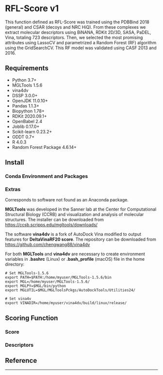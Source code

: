 # RFL-Score v1

This function defined as RFL-Score was trained using the PDBBind 2018 (general)  and CSAR (decoys  and NRC HiQ). From these complexes we extract molecular descriptors using BiNANA, RDKit 2D/3D, SASA, PaDEL, Vina, totaling 723 descriptors. Then, we selected the most promising attributes using LassoCV and parametrized a Random Forest (RF) algorithm using the GridSearchCV. This RF model was validated using CASF 2013 and 2016.

## Requirements

  * Python 3.7+
  * MGLTools 1.5.6
  * vina4dv
  * DSSP 3.0.0+
  * OpenJDK 11.0.10+
  * Pandas 1.1.3+
  * Biopython 1.78+
  * RDKit 2020.09.1+
  * OpenBabel 2.4
  * Joblib 0.17.0+
  * Scikit-learn 0.23.2+
  * ODDT 0.7+
  * R 4.0.3
  * Random Forest Package 4.6.14+

## Install

### Conda Environment and Packages

### Extras

Corresponds to software not found as an Anaconda package.

**MGLTools** was developed in the Sanner lab at the Center for Computational Structural Biology (CCRB) and visualization and analysis of molecular structures. The installer can be downloaded from https://ccsb.scripps.edu/mgltools/downloads/

The software **vina4dv** is a fork of AutoDock Vina modified to output features for **DeltaVinaRF20 score**. The repository can be downloaded from https://github.com/chengwang88/vina4dv

For both **MGLTools** and **vina4dv** are necessary to create environment variables in **.bashrc** (Linux) or **.bash_profile** (macOS) file in the home directory:

````
# Set MGLTools-1.5.6
export PATH=$PATH:/home/myuser/MGLTools-1.5.6/bin
export MGL=/home/myuser/MGLTools-1.5.6/
export MGLPY=$MGL/bin/python
export MGLUTIL=$MGL/MGLToolsPckgs/AutoDockTools/Utilities24/

# Set vina4v
export VINADIR=/home/myuser/vina4dv/build/linux/release/ 
````

## Scoring Function

### Score

### Descriptors

## Reference
---------

